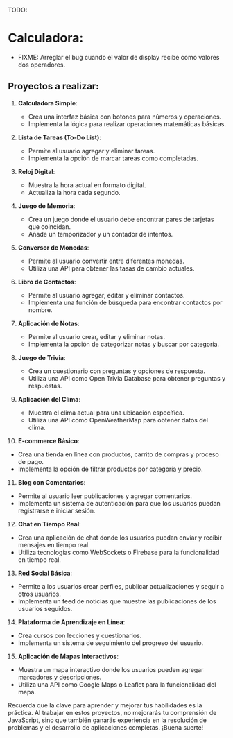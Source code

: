 TODO:

# Calculadora:

-   FIXME: Arreglar el bug cuando el valor de display recibe como valores dos operadores.

## Proyectos a realizar:

1. **Calculadora Simple**:

    - Crea una interfaz básica con botones para números y operaciones.
    - Implementa la lógica para realizar operaciones matemáticas básicas.

2. **Lista de Tareas (To-Do List)**:

    - Permite al usuario agregar y eliminar tareas.
    - Implementa la opción de marcar tareas como completadas.

3. **Reloj Digital**:

    - Muestra la hora actual en formato digital.
    - Actualiza la hora cada segundo.

4. **Juego de Memoria**:

    - Crea un juego donde el usuario debe encontrar pares de tarjetas que coincidan.
    - Añade un temporizador y un contador de intentos.

5. **Conversor de Monedas**:

    - Permite al usuario convertir entre diferentes monedas.
    - Utiliza una API para obtener las tasas de cambio actuales.

6. **Libro de Contactos**:

    - Permite al usuario agregar, editar y eliminar contactos.
    - Implementa una función de búsqueda para encontrar contactos por nombre.

7. **Aplicación de Notas**:

    - Permite al usuario crear, editar y eliminar notas.
    - Implementa la opción de categorizar notas y buscar por categoría.

8. **Juego de Trivia**:

    - Crea un cuestionario con preguntas y opciones de respuesta.
    - Utiliza una API como Open Trivia Database para obtener preguntas y respuestas.

9. **Aplicación del Clima**:

    - Muestra el clima actual para una ubicación específica.
    - Utiliza una API como OpenWeatherMap para obtener datos del clima.

10. **E-commerce Básico**:

-   Crea una tienda en línea con productos, carrito de compras y proceso de pago.
-   Implementa la opción de filtrar productos por categoría y precio.

11. **Blog con Comentarios**:

-   Permite al usuario leer publicaciones y agregar comentarios.
-   Implementa un sistema de autenticación para que los usuarios puedan registrarse e iniciar sesión.

12. **Chat en Tiempo Real**:

-   Crea una aplicación de chat donde los usuarios puedan enviar y recibir mensajes en tiempo real.
-   Utiliza tecnologías como WebSockets o Firebase para la funcionalidad en tiempo real.

13. **Red Social Básica**:

-   Permite a los usuarios crear perfiles, publicar actualizaciones y seguir a otros usuarios.
-   Implementa un feed de noticias que muestre las publicaciones de los usuarios seguidos.

14. **Plataforma de Aprendizaje en Línea**:

-   Crea cursos con lecciones y cuestionarios.
-   Implementa un sistema de seguimiento del progreso del usuario.

15. **Aplicación de Mapas Interactivos**:

-   Muestra un mapa interactivo donde los usuarios pueden agregar marcadores y descripciones.
-   Utiliza una API como Google Maps o Leaflet para la funcionalidad del mapa.

Recuerda que la clave para aprender y mejorar tus habilidades es la práctica. Al trabajar en estos proyectos, no mejorarás tu comprensión de JavaScript, sino que también ganarás experiencia en la resolución de problemas y el desarrollo de aplicaciones completas. ¡Buena suerte!
